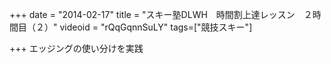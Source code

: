 +++
date = "2014-02-17"
title = "スキー塾DLWH　時間割上達レッスン　２時間目（２）"
videoid = "rQqGqnnSuLY"
tags=["競技スキー"]

+++
エッジングの使い分けを実践

